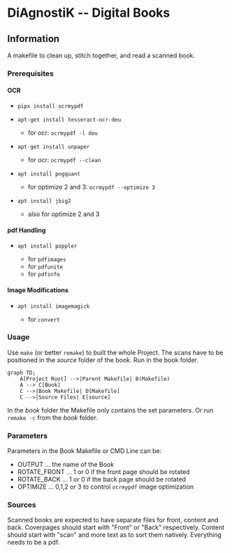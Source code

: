 # DiAgnostiK -- Digital Books

## Information

A makefile to clean up, stitch together, and read a scanned book.

### Prerequisites

#### OCR

- `pipx install ocrmypdf`
- `apt-get install tesseract-ocr-deu`

    - for ocr: `ocrmypdf -l deu`

- `apt-get install unpaper`

    - for ocr: `ocrmypdf --clean`

- `apt install pngquant`

    - for optimize 2 and 3: `ocrmypdf --optimize 3`

- `apt install jbig2`

    - also for optimize 2 and 3

#### pdf Handling

- `apt install poppler`
    
    - for `pdfimages`
    - for `pdfunite`
    - for `pdfinfo`

#### Image Modifications

- `apt install imagemagick`

    - for `convert`

### Usage

Use `make` (or better `remake`) to built the whole Project. The scans have to be positioned in the *source* folder of the book. Run in the book folder.


```mermaid
graph TD;
    A[Project Root] -->|Parent Makefile| B(Makefile)
    A --> C[Book]
    C -->|Book Makefile| D[Makefile]
    C -->|Source Files| E[source]
```

In the *book* folder the Makefile only contains the set parameters. Or run `remake -c` from the *book* folder.

### Parameters

Parameters in the Book Makefile or CMD Line can be:

- OUTPUT ... the name of the Book
- ROTATE_FRONT ... 1 or 0 if the front page should be rotated
- ROTATE_BACK ... 1 or 0 if the back page should be rotated
- OPTIMIZE ... 0,1,2 or 3 to control `ocrmypdf` image optimization

### Sources

Scanned books are expected to have separate files for front, content and back.
Coverpages should start with "Front" or "Back" respectively. Content should start with "scan" and more text as to sort them natively.
Everything needs to be a pdf.

